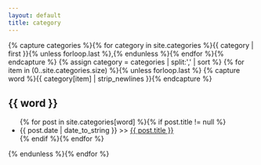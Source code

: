 ```yaml
---
layout: default
title: category
---
```


<div class="well">
{% capture categories %}{% for category in site.categories %}{{ category | first }}{% unless forloop.last %},{% endunless %}{% endfor %}{% endcapture %}
{% assign category = categories | split:',' | sort %}
{% for item in (0..site.categories.size) %}{% unless forloop.last %}
{% capture word %}{{ category[item] | strip_newlines }}{% endcapture %}
<h2 class="category" id="{{ word }}">{{ word }}</h2>
<ul class="categorys">
{% for post in site.categories[word] %}{% if post.title != null %}
<li>
<span class="date">{{ post.date | date_to_string }} >> </span> <a href="{{ site.baseurl}}{{ post.url }}">{{ post.title }}</a>
</li>
{% endif %}{% endfor %}
</ul>
{% endunless %}{% endfor %}
<br/><br/>
</div>
